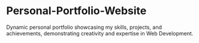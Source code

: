 # Personal-Portfolio-Website
Dynamic personal portfolio showcasing my skills, projects, and achievements, demonstrating creativity and expertise in Web Development.
